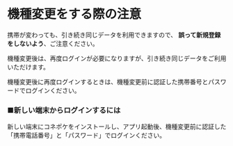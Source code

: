 # 機種変更をする際の注意

携帯が変わっても、引き続き同じデータを利用できますので、
**誤って新規登録をしないよう**、ご注意ください。

機種変更後は、再度ログインが必要になりますが、引き続き同じデータをご利用いただけます。

機種変更後に再度ログインするときは、機種変更前に認証した携帯番号とパスワードでログインください。

### ■新しい端末からログインするには

新しい端末にコネポケをインストールし、アプリ起動後、機種変更前に認証した「携帯電話番号」と「パスワード」でログインください。